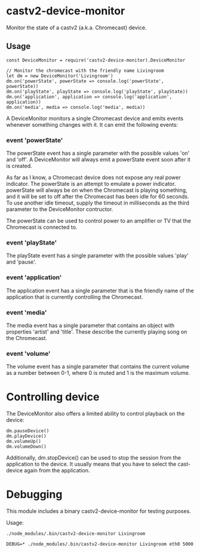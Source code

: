 # castv2-device-monitor

Monitor the state of a castv2 (a.k.a. Chromecast) device.

## Usage

    const DeviceMonitor = require('castv2-device-monitor).DeviceMonitor

    // Monitor the chromecast with the friendly name Livingroom
    let dm = new DeviceMonitor('Livingroom')
    dm.on('powerState', powerState => console.log('powerState', powerState))
    dm.on('playState', playState => console.log('playState', playState))
    dm.on('application', application => console.log('application', application))
    dm.on('media', media => console.log('media', media))

A DeviceMonitor monitors a single Chromecast device and emits events whenever something changes with it.
It can emit the following events:

### event 'powerState'

The powerState event has a single parameter with the possible values 'on' and 'off'.
A DeviceMonitor will always emit a powerState event soon after it is created.

As far as I know, a Chromecast device does not expose any real power indicator.
The powerState is an attempt to emulate a power indicator. powerState will always
be on when the Chromecast is playing something, and it will be set to
off after the Chromecast has been idle for 60 seconds.
To use another idle timeout, supply the timeout in milliseconds
as the third parameter to the DeviceMonitor contructor.

The powerState can be used to control power to
an amplifier or TV that the Chromecast is connected to.

### event 'playState'

The playState event has a single parameter with the possible values 'play' and 'pause'.

### event 'application'

The application event has a single parameter that is the friendly name of
the application that is currently controlling the Chromecast.

### event 'media'

The media event has a single parameter that contains an object with properties
'artist' and 'title'. These describe the currently playing song on the Chromecast.

### event 'volume'
The volume event has a single parameter that contains the current volume as
a number between 0-1, where 0 is muted and 1 is the maximum volume.

# Controlling device

The DeviceMonitor also offers a limited ability to control playback on the device:

    dm.pauseDevice()
    dm.playDevice()
    dm.volumeUp()
    dm.volumeDown()

Additionally, dm.stopDevice() can be used to stop the session
from the application to the device.
It usually means that you have to
select the cast-device again from the application.

# Debugging

This module includes a binary castv2-device-monitor for testing purposes.

Usage:

    ./node_modules/.bin/castv2-device-monitor Livingroom

    DEBUG=* ./node_modules/.bin/castv2-device-monitor Livingroom eth0 5000
